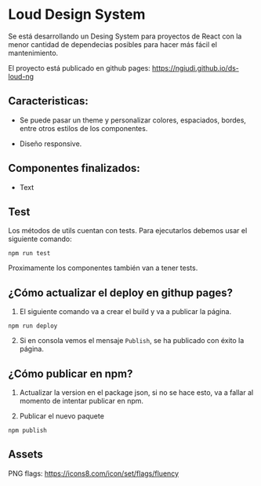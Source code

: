 # Loud Design System
Se está desarrollando un Desing System para proyectos de React con la menor cantidad de dependecias posibles para hacer más fácil el mantenimiento.

El proyecto está publicado en github pages: https://ngiudi.github.io/ds-loud-ng

## Caracteristicas:
* Se puede pasar un theme y personalizar colores, espaciados, bordes, entre otros estilos de los componentes.

* Diseño responsive.

## Componentes finalizados:

- Text

## Test
Los métodos de utils cuentan con tests. Para ejecutarlos debemos usar el siguiente comando:

```
npm run test
```

Proximamente los componentes también van a tener tests.

## ¿Cómo actualizar el deploy en githup pages?

1. El siguiente comando va a crear el build y va a publicar la página.
```
npm run deploy
```
2. Si en consola vemos el mensaje `Publish`, se ha publicado con éxito la página.

## ¿Cómo publicar en npm?

1. Actualizar la version en el package json, si no se hace esto, va a fallar al momento de intentar publicar en npm.

2. Publicar el nuevo paquete
```
npm publish
```

## Assets
PNG flags: https://icons8.com/icon/set/flags/fluency
